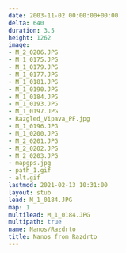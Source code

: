 ```yaml
---
date: 2003-11-02 00:00:00+00:00
delta: 640
duration: 3.5
height: 1262
image:
- M_2_0206.JPG
- M_1_0175.JPG
- M_1_0179.JPG
- M_1_0177.JPG
- M_1_0181.JPG
- M_1_0190.JPG
- M_1_0184.JPG
- M_1_0193.JPG
- M_1_0197.JPG
- Razgled_Vipava_PF.jpg
- M_1_0196.JPG
- M_1_0200.JPG
- M_2_0201.JPG
- M_2_0202.JPG
- M_2_0203.JPG
- mapgps.jpg
- path_1.gif
- alt.gif
lastmod: 2021-02-13 10:31:00
layout: stub
lead: M_1_0184.JPG
map: 1
multilead: M_1_0184.JPG
multipath: true
name: Nanos/Razdrto
title: Nanos from Razdrto
---
```

